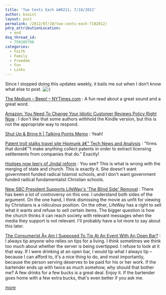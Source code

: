 ```yaml
---
title: 'Two Cents Each &#8211; 7/10/2012'
author: bsoist
layout: post
permalink: /2012/07/10/two-cents-each-7102012/
pdrp_attributionLocation:
  - end
dsq_thread_id:
  - 759105708
categories:
  - Faith
  - Family
  - Freedom
  - Fun
  - Links
---
```

Since I stopped doing this updates weekly, it bails me out when I don&#8217;t know what else to post. <img src='http://archive.whsjr.soistmann.com/oped/wp-includes/images/smilies/icon_smile.gif' alt=':)' class='wp-smiley' /> 

[The Medium &#8211; Beep! &#8211; NYTimes.com][1]
:   A fun read about a great sound and a great word.

[Amazon: You Need To Change Your Idiotic Customer Reviews Policy Right Now][2]
:   I don't like that some authors withhold the Kindle version, but this is not the appropriate way to respond.

[Shut Up & Bring It | Talking Points Memo][3]
:   Yeah!

[Patent troll stalks travel site Hipmunk â€” Tech News and Analysis][4]
:   &#34;firms that donâ€™t make anything collect patents in order to extract licensing settlements from companies that do.&#34; Exactly!

[Hodges now leery of Jindal reform][5]
:   You see? This is what is wrong with the merging of state and church. This is exactly it. She doesn't want government funded radical Islamist schools, and I don't want government funded radical fundamentalist Christian schools.

[New SBC President Supports LifeWay's 'The Blind Side' Removal][6]
:   There has been a lot of controversy on this one. I understand both sides of the argument. On the one hand, I think dismissing the movie as unfit for viewing by Christians is a ridiculous position. On the other, LifeWay has a right to sell what it wants and refuse to sell certain items. The bigger question is how the church thinks it can reach society with relevant messages when the media they support is not relevant. I'll probably have a lot more to say about this later.

[The Consumerist Â» Am I Supposed To Tip At An Event With An Open Bar?][7]
:   I always tip anyone who relies on tips for a living. I think sometimes we think too much about whether the server is being overtipped. I refuse to look at it that way. If I were drinking at an open bar, I would tip what I always tip &#8211; because I can afford to, it's a nice thing to do, and most importantly, because the person serving deserves to be paid for his or her work. If the bartender ends up with twice as much somehow, why should that bother me? A few drinks for a few bucks is a great deal. Enjoy it. If the bartender goes home with a few extra bucks, that's even better if you ask me.

[more][8]

 [1]: http://www.nytimes.com/2010/03/21/magazine/21FOB-medium-t.html
 [2]: http://techcrunch.com/2010/03/22/im-not-kidding-do-it-now/
 [3]: http://www.talkingpointsmemo.com/archives/2010/03/shut_up_bring_it_on.php?utm_source=feedburner&utm_medium=feed&utm_campaign=Feed%3A+Talking-Points-Memo+%28Talking+Points+Memo%3A+by+Joshua+Micah+Marshall%29&utm_content=Google+Reader
 [4]: http://gigaom.com/2012/07/05/patent-troll-stalks-travel-site-hipmunk/
 [5]: http://m.livingstonparishnews.com/mobile/news/article_6c2da5fe-c1e5-11e1-ae3b-0019bb2963f4.html
 [6]: http://www.christianpost.com/news/new-sbc-president-supports-lifeways-the-blind-side-removal-76920/
 [7]: http://consumerist.com/2012/07/am-i-supposed-to-tip-at-an-event-with-an-open-bar.html/comment-page-1#comment-2581601
 [8]: http://delicious.com/bsoist/o